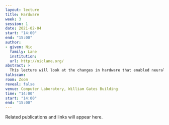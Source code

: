 ```yaml
---
layout: lecture
title: Hardware
week: 3
session: 1
date: 2021-02-04
start: "14:00"
end: "15:00"
author:
- given: Nic
  family: Lane
  institution: 
  url: http://niclane.org/
abstract: >
  This lecture will look at the changes in hardware that enabled neural networks to be efficient and how neural network models are deployed on hardware.
talkscam:
room: Zoom
reveal: false
venue: Computer Laboratory, William Gates Building
time: "14:00"
start: "14:00"
end: "15:00"
---
```


Related publications and links will appear here.
